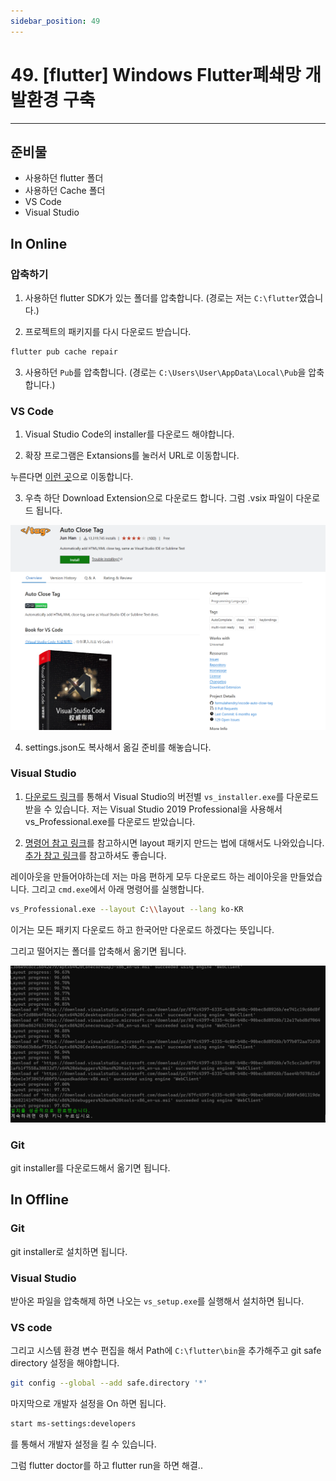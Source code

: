 ```yaml
---
sidebar_position: 49
---
```


# 49. [flutter] Windows Flutter폐쇄망 개발환경 구축
---

## 준비물

- 사용하던 flutter 폴더
- 사용하던 Cache 폴더
- VS Code
- Visual Studio


## In Online

### 압축하기

1. 사용하던 flutter SDK가 있는 폴더를 압축합니다. (경로는 저는 `C:\flutter`였습니다.)

2. 프로젝트의 패키지를 다시 다운로드 받습니다. 

```bash
flutter pub cache repair
```

3. 사용하던 `Pub`를 압축합니다. (경로는 `C:\Users\User\AppData\Local\Pub`을 압축합니다.)


### VS Code

1. Visual Studio Code의 installer를 다운로드 해야합니다.

2. 확장 프로그램은 Extansions를 눌러서 URL로 이동합니다.

누른다면 [이런 곳](https://marketplace.visualstudio.com/items?itemName=formulahendry.auto-close-tag)으로 이동합니다.

3. 우측 하단 Download Extension으로 다운로드 합니다. 그럼 .vsix 파일이 다운로드 됩니다.

![alt text](./img/49/image.png)

4. settings.json도 복사해서 옮길 준비를 해놓습니다.

### Visual Studio

1. [다운로드 링크](https://learn.microsoft.com/en-us/visualstudio/releases/2019/history)를 통해서 Visual Studio의 버전별 `vs_installer.exe`를 다운로드 받을 수 있습니다. 저는 Visual Studio 2019 Professional을 사용해서 vs_Professional.exe를 다운로드 받았습니다.

2. [명령어 참고 링크](https://learn.microsoft.com/ko-kr/visualstudio/install/create-an-offline-installation-of-visual-studio?view=vs-2022)를 참고하시면 layout 패키지 만드는 법에 대해서도 나와있습니다.
[추가 참고 링크](https://ella-devblog.tistory.com/251)를 참고하셔도 좋습니다.

레이아웃을 만들어야하는데 저는 마음 편하게 모두 다운로드 하는 레이아웃을 만들었습니다. 그리고 `cmd.exe`에서 아래 명령어를 실행합니다. 

```bash
vs_Professional.exe --layout C:\\layout --lang ko-KR
```

이거는 모든 패키지 다운로드 하고 한국어만 다운로드 하겠다는 뜻입니다.

그리고 떨어지는 폴더를 압축해서 옮기면 됩니다.

![alt text](./img/49/image2.png)

### Git

git installer를 다운로드해서 옮기면 됩니다.



## In Offline

### Git

git installer로 설치하면 됩니다.

### Visual Studio

받아온 파일을 압축해제 하면 나오는 `vs_setup.exe`를 실행해서 설치하면 됩니다.

### VS code
 

그리고 시스템 환경 변수 편집을 해서 Path에 `C:\flutter\bin`을 추가해주고 git safe directory 설정을 해야합니다.

```bash
git config --global --add safe.directory '*'
```

마지막으로 개발자 설정을 On 하면 됩니다.

```bash
start ms-settings:developers
```

를 통해서 개발자 설정을 킬 수 있습니다.

그럼 flutter doctor를 하고 flutter run을 하면 해결..

